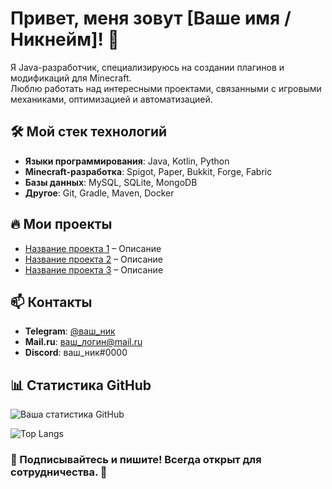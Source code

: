 # Привет, меня зовут [Ваше имя / Никнейм]! 👋

Я Java-разработчик, специализируюсь на создании плагинов и модификаций для Minecraft.  
Люблю работать над интересными проектами, связанными с игровыми механиками, оптимизацией и автоматизацией.

## 🛠️ Мой стек технологий
- **Языки программирования**: Java, Kotlin, Python
- **Minecraft-разработка**: Spigot, Paper, Bukkit, Forge, Fabric
- **Базы данных**: MySQL, SQLite, MongoDB
- **Другое**: Git, Gradle, Maven, Docker

## 🔥 Мои проекты
- [Название проекта 1](ссылка) – Описание  
- [Название проекта 2](ссылка) – Описание  
- [Название проекта 3](ссылка) – Описание  

## 📫 Контакты
- **Telegram**: [@ваш_ник](https://t.me/ваш_ник)  
- **Mail.ru**: [ваш_логин@mail.ru](mailto:ваш_логин@mail.ru)  
- **Discord**: ваш_ник#0000  

## 📊 Статистика GitHub
![Ваша статистика GitHub](https://github-readme-stats.vercel.app/api?username=ваш_ник&show_icons=true&theme=radical)

![Top Langs](https://github-readme-stats.vercel.app/api/top-langs/?username=ваш_ник&layout=compact&theme=radical)

### 💬 Подписывайтесь и пишите! Всегда открыт для сотрудничества. 🚀
